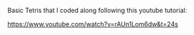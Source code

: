 Basic Tetris that I coded along following this youtube tutorial:

https://www.youtube.com/watch?v=rAUn1Lom6dw&t=24s